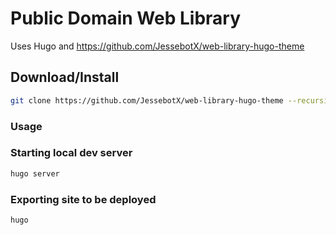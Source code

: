 # Public Domain Web Library

Uses Hugo and <https://github.com/JessebotX/web-library-hugo-theme>

## Download/Install
```sh
git clone https://github.com/JessebotX/web-library-hugo-theme --recursive
```

### Usage
### Starting local dev server
```sh
hugo server
```

### Exporting site to be deployed
```sh
hugo
```


